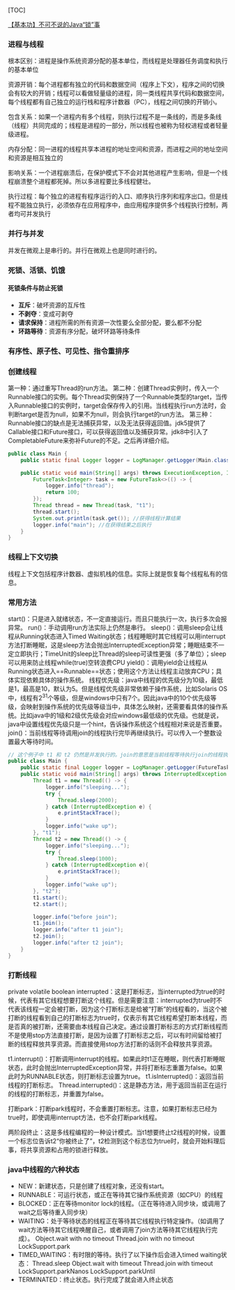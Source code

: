 [TOC]

[【基本功】不可不说的Java“锁”事](https://tech.meituan.com/2018/11/15/java-lock.html)

### 进程与线程
根本区别：进程是操作系统资源分配的基本单位，而线程是处理器任务调度和执行的基本单位

资源开销：每个进程都有独立的代码和数据空间（程序上下文），程序之间的切换会有较大的开销；线程可以看做轻量级的进程，同一类线程共享代码和数据空间，每个线程都有自己独立的运行栈和程序计数器（PC），线程之间切换的开销小。

包含关系：如果一个进程内有多个线程，则执行过程不是一条线的，而是多条线（线程）共同完成的；线程是进程的一部分，所以线程也被称为轻权进程或者轻量级进程。

内存分配：同一进程的线程共享本进程的地址空间和资源，而进程之间的地址空间和资源是相互独立的

影响关系：一个进程崩溃后，在保护模式下不会对其他进程产生影响，但是一个线程崩溃整个进程都死掉。所以多进程要比多线程健壮。

执行过程：每个独立的进程有程序运行的入口、顺序执行序列和程序出口。但是线程不能独立执行，必须依存在应用程序中，由应用程序提供多个线程执行控制，两者均可并发执行

### 并行与并发
并发在微观上是串行的。并行在微观上也是同时进行的。

### 死锁、活锁、饥饿
#### 死锁条件与防止死锁
* **互斥**：破坏资源的互斥性
* **不剥夺**：变成可剥夺
* **请求保持**：进程所需的所有资源一次性要么全部分配，要么都不分配
* **环路等待**：资源有序分配，破坏环路等待条件

### 有序性、原子性、可见性、指令重排序


### 创建线程
第一种：通过重写Thread的run方法。
第二种：创建Thread实例时，传入一个Runnable接口的实例。每个Thread实例保持了一个Runnable类型的target，当传入Runnable接口的实例时，target会保存传入的引用。当线程执行run方法时，会判断target是否为null，如果不为null，则会执行target的run方法。
第三种：Runnable接口的缺点是无法捕获异常，以及无法获得返回值。jdk5提供了Callable接口和Future接口，可以获得返回值以及捕获异常。jdk8中引入了CompletableFuture来弥补Future的不足。之后再详细介绍。
```java
public class Main {
    public static final Logger logger = LogManager.getLogger(Main.class);

    public static void main(String[] args) throws ExecutionException, InterruptedException {
        FutureTask<Integer> task = new FutureTask<>(() -> {
            logger.info("thread");
            return 100;
        });
        Thread thread = new Thread(task, "t1");
        thread.start();
        System.out.println(task.get()); //获得线程计算结果
        logger.info("main"); //在获得结果之后执行
    }
}
```

### 线程上下文切换
线程上下文包括程序计数器、虚拟机栈的信息。实际上就是恢复每个线程私有的信息。

### 常用方法
start()：只是进入就绪状态，不一定直接运行。而且只能执行一次，执行多次会报异常。
run()：手动调用run方法实际上仍然是串行。
sleep()：调用sleep会让线程从Running状态进入Timed Waiting状态；线程睡眠时其它线程可以用interrupt方法打断睡眠，这是sleep方法会抛出InterruptedException异常；睡眠结束不一定立即执行；TimeUnit的sleep比Thread的sleep可读性更强（多了单位）；sleep可以用来防止线程while(true)空转浪费CPU
yield()：调用yield会让线程从Running状态进入==Runnable==状态；使用这个方法让线程主动放弃CPU；具体实现依赖具体的操作系统。
线程优先级：java中线程的优先级分为10级，最低是1，最高是10，默认为5。但是线程优先级非常依赖于操作系统，比如Solaris OS中，线程有$2^{31}$个等级，但是windows中只有7个。因此java中的10个优先级等级，会映射到操作系统的优先级等级当中，具体怎么映射，还需要看具体的操作系统。比如java中的1级和2级优先级会对应windows最低级的优先级。也就是说，java中设置线程优先级只是一个hint，告诉操作系统这个线程相对来说是否重要。
join()：当前线程等待调用join的线程执行完毕再继续执行。可以传入一个整数设置最大等待时间。
```java
// 这个例子中 t1 和 t2 仍然是并发执行的。join的意思是当前线程等待执行join的线程执行完毕。也就是说，main会等待t1 和 t2都执行完毕，不代表t2会等待t1执行完毕
public class Main {
    public static final Logger logger = LogManager.getLogger(FutureTaskTest.Main.class);
    public static void main(String[] args) throws InterruptedException {
        Thread t1 = new Thread(() -> {
            logger.info("sleeping...");
            try {
                Thread.sleep(2000);
            } catch (InterruptedException e) {
                e.printStackTrace();
            }
            logger.info("wake up");
        }, "t1");
        Thread t2 = new Thread(() -> {
            logger.info("sleeping...");
            try {
                Thread.sleep(1000);
            } catch (InterruptedException e){
                e.printStackTrace();
            }
            logger.info("wake up");
        }, "t2");
        t1.start();
        t2.start();

        logger.info("before join");
        t1.join();
        logger.info("after t1 join");
        t2.join();
        logger.info("after t2 join");
    }
}
```
### 打断线程
private volatile boolean interrupted：这是打断标志，当interrupted为true的时候，代表有其它线程想要打断这个线程。但是需要注意：interrupted为true时不代表该线程一定会被打断，因为这个打断标志是给被“打断”的线程看的，当这个被打断的线程看到自己的打断标志为true时，仅表示有其它线程希望打断本线程，而是否真的被打断，还需要由本线程自己决定。通过设置打断标志的方式打断线程而不是使用stop方法直接打断，是因为设置了打断标志之后，可以有时间留给被打断的线程释放共享资源。而直接使用stop方法打断的话则不会释放共享资源。
 
t1.interrupt()：打断调用interrupt的线程。如果此时t1正在睡眠，则代表打断睡眠状态，此时会抛出InterruptedException异常，并将打断标志重置为false。如果此时为RUNNABLE状态，则打断标志设置为true。
t1.isInterrupted()：返回当前线程的打断标志。
Thread.interrupted()：这是静态方法，用于返回当前正在运行的线程的打断标志，并重置为false。

打断park：打断park线程时，不会重置打断标志。注意，如果打断标志已经为true时，即使调用interrupt方法，也不会打断park线程。

两阶段终止：这是多线程编程的一种设计模式。当t1想要终止t2线程的时候，设置一个标志位告诉t2“你被终止了”，t2检测到这个标志位为true时，就会开始料理后事，将共享资源和占用的锁进行释放。

### java中线程的六种状态
* NEW：新建状态，只是创建了线程对象，还没有start。
* RUNNABLE：可运行状态，或正在等待其它操作系统资源（如CPU）的线程
* BLOCKED：正在等待monitor lock的线程。（正在等待进入同步块，或调用了wait之后等待重入同步块）
* WAITING：处于等待状态的线程正在等待其它线程执行特定操作。（如调用了wait方法等待其它线程唤醒自己，或者调用了join方法等待其它线程执行完成）。
Object.wait with no timeout
Thread.join with no timeout
LockSupport.park
* TIMED_WAITING：有时限的等待。执行了以下操作后会进入timed waiting状态：
Thread.sleep
Object.wait with timeout
Thread.join with timeout
LockSupport.parkNanos
LockSupport.parkUntil
* TERMINATED：终止状态。执行完成了就会进入终止状态
